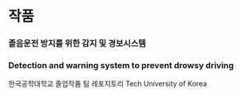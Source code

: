 # 작품


### 졸음운전 방지를 위한 감지 및 경보시스템<br/>
### Detection and warning system to prevent drowsy driving<br/>

한국공학대학교 졸업작품 팀 레포지토리 Tech University of Korea
